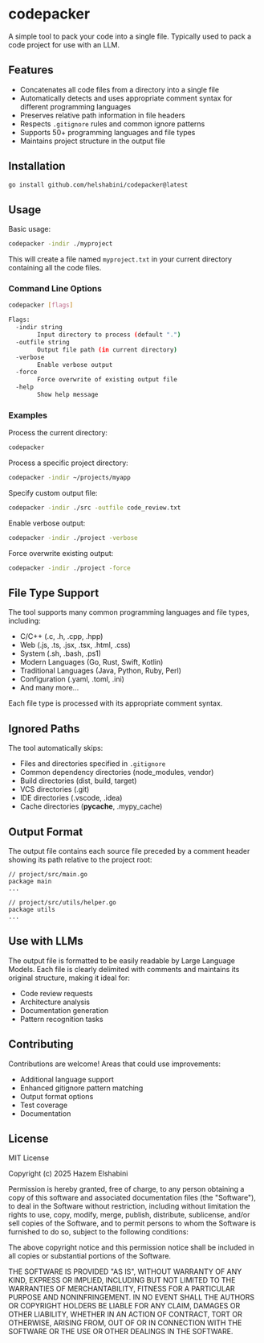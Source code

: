 # codepacker

A simple tool to pack your code into a single file. Typically used to pack a code project for use with an LLM.

## Features

- Concatenates all code files from a directory into a single file
- Automatically detects and uses appropriate comment syntax for different programming languages
- Preserves relative path information in file headers
- Respects `.gitignore` rules and common ignore patterns
- Supports 50+ programming languages and file types
- Maintains project structure in the output file

## Installation

```bash
go install github.com/helshabini/codepacker@latest
```

## Usage

Basic usage:
```bash
codepacker -indir ./myproject
```

This will create a file named `myproject.txt` in your current directory containing all the code files.

### Command Line Options

```bash
codepacker [flags]

Flags:
  -indir string
        Input directory to process (default ".")
  -outfile string
        Output file path (in current directory)
  -verbose
        Enable verbose output
  -force
        Force overwrite of existing output file
  -help
        Show help message
```

### Examples

Process the current directory:
```bash
codepacker
```

Process a specific project directory:
```bash
codepacker -indir ~/projects/myapp
```

Specify custom output file:
```bash
codepacker -indir ./src -outfile code_review.txt
```

Enable verbose output:
```bash
codepacker -indir ./project -verbose
```

Force overwrite existing output:
```bash
codepacker -indir ./project -force
```

## File Type Support

The tool supports many common programming languages and file types, including:

- C/C++ (.c, .h, .cpp, .hpp)
- Web (.js, .ts, .jsx, .tsx, .html, .css)
- System (.sh, .bash, .ps1)
- Modern Languages (Go, Rust, Swift, Kotlin)
- Traditional Languages (Java, Python, Ruby, Perl)
- Configuration (.yaml, .toml, .ini)
- And many more...

Each file type is processed with its appropriate comment syntax.

## Ignored Paths

The tool automatically skips:

- Files and directories specified in `.gitignore`
- Common dependency directories (node_modules, vendor)
- Build directories (dist, build, target)
- VCS directories (.git)
- IDE directories (.vscode, .idea)
- Cache directories (__pycache__, .mypy_cache)

## Output Format

The output file contains each source file preceded by a comment header showing its path relative to the project root:

```
// project/src/main.go
package main
...

// project/src/utils/helper.go
package utils
...
```

## Use with LLMs

The output file is formatted to be easily readable by Large Language Models. Each file is clearly delimited with comments and maintains its original structure, making it ideal for:

- Code review requests
- Architecture analysis
- Documentation generation
- Pattern recognition tasks

## Contributing

Contributions are welcome! Areas that could use improvements:

- Additional language support
- Enhanced gitignore pattern matching
- Output format options
- Test coverage
- Documentation

## License

MIT License

Copyright (c) 2025 Hazem Elshabini

Permission is hereby granted, free of charge, to any person obtaining a copy
of this software and associated documentation files (the "Software"), to deal
in the Software without restriction, including without limitation the rights
to use, copy, modify, merge, publish, distribute, sublicense, and/or sell
copies of the Software, and to permit persons to whom the Software is
furnished to do so, subject to the following conditions:

The above copyright notice and this permission notice shall be included in all
copies or substantial portions of the Software.

THE SOFTWARE IS PROVIDED "AS IS", WITHOUT WARRANTY OF ANY KIND, EXPRESS OR
IMPLIED, INCLUDING BUT NOT LIMITED TO THE WARRANTIES OF MERCHANTABILITY,
FITNESS FOR A PARTICULAR PURPOSE AND NONINFRINGEMENT. IN NO EVENT SHALL THE
AUTHORS OR COPYRIGHT HOLDERS BE LIABLE FOR ANY CLAIM, DAMAGES OR OTHER
LIABILITY, WHETHER IN AN ACTION OF CONTRACT, TORT OR OTHERWISE, ARISING FROM,
OUT OF OR IN CONNECTION WITH THE SOFTWARE OR THE USE OR OTHER DEALINGS IN THE
SOFTWARE.

